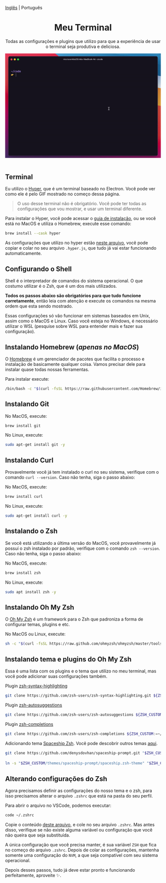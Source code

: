 [Inglês](/README-en.md) | Português

<div align="center">
  <h1>Meu Terminal</h1>
  <p>Todas as configurações e plugins que utilizo para que a experiência de usar o terminal seja produtiva e deliciosa.</p>
  <img src="/.github/demonstration.gif" alt="Demonstração de interações com terminal">
  <br>
  <br>
</div>

## Terminal
Eu utilizo o [Hyper](https://hyper.is), que é um terminal baseado no Electron. Você pode ver como ele é pelo GIF mostrado no começo dessa página.

> O uso desse terminal não é obrigatório. Você pode ter todas as configurações que vou mostrar, e usar um terminal diferente.

Para instalar o Hyper, você pode acessar o [guia de instalação](https://hyper.is/#installation), ou se você está no MacOS e utiliza o Homebrew, execute esse comando:

```bash
brew install --cask hyper
```

As configurações que utilizo no hyper estão [neste arquivo](/hyper-configuration.js), você pode copiar e colar no seu arquivo `.hyper.js`, que tudo já vai estar funcionando automaticamente.

## Configurando o Shell
Shell é o interpretador de comandos do sistema operacional. O que costumo utilizar é o Zsh, que é um dos mais utilizados.

**Todos os passos abaixo são obrigatórios para que tudo funcione corretamente**, então leia com atenção e execute os comandos na mesma ordem que esta sendo mostrado.

Essas configurações só vão funcionar em sistemas baseados em Unix, assim como o MacOS e Linux. Caso você esteja no Windows, é necessário utilizar o WSL (pesquise sobre WSL para entender mais e fazer sua configuração).

## Instalando Homebrew (*apenas no MacOS*)
O [Homebrew](https://brew.sh) é um gerenciador de pacotes que facilita o processo e instalação de basicamente qualquer coisa. Vamos precisar dele para instalar quase todas nossas ferramentas.

Para instalar execute:
```bash
/bin/bash -c "$(curl -fsSL https://raw.githubusercontent.com/Homebrew/install/HEAD/install.sh)"
```

## Instalando Git
No MacOS, execute:
```bash
brew install git
```

No Linux, execute:
```bash
sudo apt-get install git -y
```

## Instalando Curl
Provavelmente você já tem instalado o curl no seu sistema, verifique com o comando `curl --version`. Caso não tenha, siga o passo abaixo:

No MacOS, execute:
```bash
brew install curl
```

No Linux, execute:
```bash
sudo apt-get install curl -y
```

## Instalando o Zsh
Se você está utilizando a última versão do MacOS, você provavelmente já possuí o zsh instalado por padrão, verifique com o comando `zsh --version`. Caso não tenha, siga o passo abaixo:

No MacOS, execute:
```bash
brew install zsh
```

No Linux, execute:
```bash
sudo apt install zsh -y
```

## Instalando Oh My Zsh
O [Oh My Zsh](https://ohmyz.sh) é um framework para o Zsh que padroniza a forma de configurar temas, plugins e etc.

No MacOS ou Linux, execute:
```bash
sh -c "$(curl -fsSL https://raw.github.com/ohmyzsh/ohmyzsh/master/tools/install.sh)"
```

## Instalando tema e plugins do Oh My Zsh
Essa é uma lista com os plugins e o tema que utilizo no meu terminal, mas você pode adicionar suas configurações também. 

Plugin [zsh-syntax-highlighting](https://github.com/zsh-users/zsh-syntax-highlighting)
```bash
git clone https://github.com/zsh-users/zsh-syntax-highlighting.git ${ZSH_CUSTOM:-~/.oh-my-zsh/custom}/plugins/zsh-syntax-highlighting
```

Plugin [zsh-autosuggestions](https://github.com/zsh-users/zsh-autosuggestions)
```bash
git clone https://github.com/zsh-users/zsh-autosuggestions ${ZSH_CUSTOM:-~/.oh-my-zsh/custom}/plugins/zsh-autosuggestions
```

Plugin [zsh-completions](https://github.com/zsh-users/zsh-completions)
```bash
git clone https://github.com/zsh-users/zsh-completions ${ZSH_CUSTOM:=~/.oh-my-zsh/custom}/plugins/zsh-completions
```

Adicionando tema [Spaceship Zsh](https://github.com/denysdovhan/spaceship-prompt). Você pode descobrir outros temas [aqui](https://github.com/ohmyzsh/ohmyzsh/wiki/Themes).
```bash
git clone https://github.com/denysdovhan/spaceship-prompt.git "$ZSH_CUSTOM/themes/spaceship-prompt"

ln -s "$ZSH_CUSTOM/themes/spaceship-prompt/spaceship.zsh-theme" "$ZSH_CUSTOM/themes/spaceship.zsh-theme"
```

## Alterando configurações do Zsh
Agora precisamos definir as configurações do nosso tema e o zsh, para isso precisamos alterar o arquivo `.zshrc` que está na pasta do seu perfil.

Para abrir o arquivo no VSCode, podemos executar:
```bash
code ~/.zshrc
```

Copie o conteúdo [deste arquivo](/zshrc-configurations.txt), e cole no seu arquivo `.zshrc`. Mas antes disso, verifique se não existe alguma variável ou configuração que você não queira que seja substituída.

A única configuração que você precisa manter, é sua variável `ZSH` que fica no começo do arquivo `.zshrc`. Depois de colar as configurações, mantenha somente uma configuração do `NVM`, a que seja compatível com seu sistema operacional.

Depois desses passos, tudo já deve estar pronto e funcionando perfeitamente, aproveite ✨.